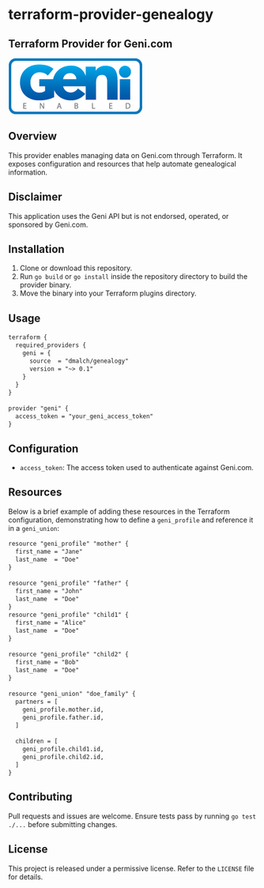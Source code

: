 # terraform-provider-genealogy

## Terraform Provider for Geni.com
![img.png](docs/img.png)

## Overview
This provider enables managing data on Geni.com through Terraform. It exposes configuration and resources that help automate genealogical information.

## Disclaimer
This application uses the Geni API but is not endorsed, operated, or sponsored by Geni.com.

## Installation
1. Clone or download this repository.  
2. Run `go build` or `go install` inside the repository directory to build the provider binary.  
3. Move the binary into your Terraform plugins directory.  

## Usage
```hcl
terraform {
  required_providers {
    geni = {
      source  = "dmalch/genealogy"
      version = "~> 0.1"
    }
  }
}

provider "geni" {
  access_token = "your_geni_access_token"
}
```

## Configuration
* `access_token`: The access token used to authenticate against Geni.com.

## Resources

Below is a brief example of adding these resources in the Terraform configuration, demonstrating how to define a `geni_profile` and reference it in a `geni_union`:

```hcl
resource "geni_profile" "mother" {
  first_name = "Jane"
  last_name  = "Doe"
}

resource "geni_profile" "father" {
  first_name = "John"
  last_name  = "Doe"
}
resource "geni_profile" "child1" {
  first_name = "Alice"
  last_name  = "Doe"
}

resource "geni_profile" "child2" {
  first_name = "Bob"
  last_name  = "Doe"
}

resource "geni_union" "doe_family" {
  partners = [
    geni_profile.mother.id,
    geni_profile.father.id,
  ]

  children = [
    geni_profile.child1.id,
    geni_profile.child2.id,
  ]
}
```

## Contributing
Pull requests and issues are welcome. Ensure tests pass by running `go test ./...` before submitting changes.

## License
This project is released under a permissive license. Refer to the `LICENSE` file for details.
